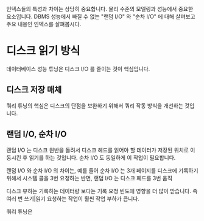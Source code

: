 인덱스들의 특성과 차이는 상당히 중요합니다. 물리 수준의 모델링과 성능에서 중요한 요소입니다. DBMS 성능에서 빠질 수 없는 "랜덤 I/O" 와 "순차 I/O" 에 대해 살펴보고 주요 내용인 인덱스를 살펴봅시다.

# 디스크 읽기 방식
데이터베이스 성능 튜닝은 디스크 I/O 를 줄이는 것이 핵심입니다.

## 디스크 저장 매체
쿼리 튜닝의 핵심은 디스크의 단점을 보완하기 위해서 쿼리 작동 방식을 개선하는 것입니다.

## 랜덤 I/O, 순차 I/O
랜덤 I/O 는 디스크 원반을 돌려서 디스크 헤드를 읽어야 할 데이터가 저장된 위치로 이동시킨 후 읽기를 하는 것입니다. 순차 I/O 도 동일하게 이 작업이 필요합니다.  

랜덤 I/O 와 순차 I/O 의 차이는, 예를 들어 순차 I/O 는 3개 페이지를 디스크에 기록하기 위해서 시스템 콜을 3번 요청하는 반면, 랜덤 I/O 는 디스크 페드를 3번 움직

디스크 부하는 기록하는 데이터량 보다는 기록 요청 빈도에 영향을 더 많이 받습니다. 즉 여러 번 쓰기|읽기 요청하는 작업이 훨씬 작업 부하가 큽니다. 

쿼리 튜닝은 
<!--stackedit_data:
eyJoaXN0b3J5IjpbLTg4NTE0MTY0MiwxMTg3ODQ4NTEsNzUwOT
k1MzAxLC00NzcwMTYwNTMsMTkwMjkwNTAxNF19
-->